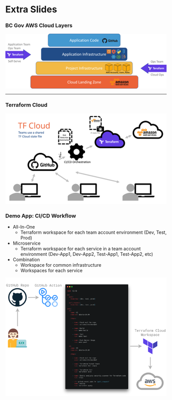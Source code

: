 # Extra Slides

### BC Gov AWS Cloud Layers

![BC Gov AWS Cloud Layers](./images/bc_gov_cloud_layers.png)

---

### Terraform Cloud
![Terraform Cloud](./images/tf_cloud.png)


### Demo App: CI/CD Workflow
- All-In-One
    - Terraform workspace for each team account environment (Dev, Test, Prod)
- Microservice
    - Terraform workspace for each service in a team account environment (Dev-App1, Dev-App2, Test-App1, Test-App2, etc)
- Combination
    - Workspace for common infrastructure
    - Workspaces for each service

![Demo App CI/CD Workflow](./images/demo_app_ci_cd_workflow.png)
